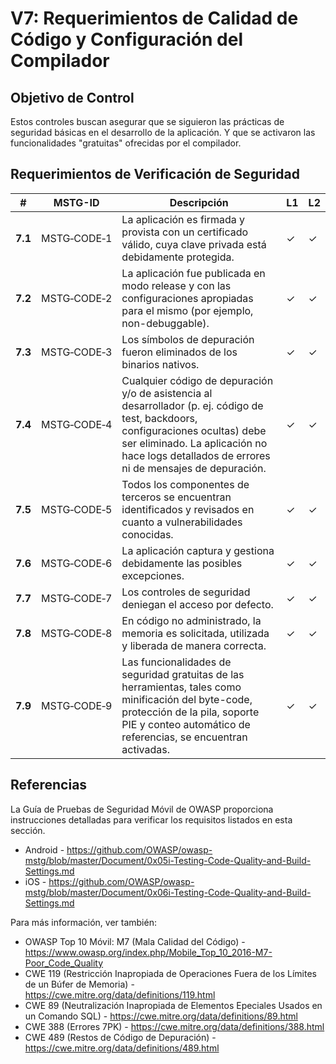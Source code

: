 # V7: Requerimientos de Calidad de Código y Configuración del Compilador

## Objetivo de Control

Estos controles buscan asegurar que se siguieron las prácticas de seguridad básicas en el desarrollo de la aplicación. Y que se activaron las funcionalidades "gratuitas" ofrecidas por el compilador.

## Requerimientos de Verificación de Seguridad

| # | MSTG-ID | Descripción | L1 | L2 |
| --- | --- | --- | --- | --- |
| **7.1** | MSTG‑CODE‑1 | La aplicación es firmada y provista con un certificado válido, cuya clave privada está debidamente protegida. | ✓ | ✓ |
| **7.2** | MSTG‑CODE‑2 | La aplicación fue publicada en modo release y con las configuraciones apropiadas para el mismo (por ejemplo, non-debuggable). | ✓ | ✓ |
| **7.3** | MSTG‑CODE‑3 | Los símbolos de depuración fueron eliminados de los binarios nativos. | ✓ | ✓ |
| **7.4** | MSTG‑CODE‑4 | Cualquier código de depuración y/o de asistencia al desarrollador (p. ej. código de test, backdoors, configuraciones ocultas) debe ser eliminado. La aplicación no hace logs detallados de errores ni de mensajes de depuración. | ✓ | ✓ |
| **7.5** | MSTG‑CODE‑5 | Todos los componentes de terceros se encuentran identificados y revisados en cuanto a vulnerabilidades conocidas. | ✓ | ✓ |
| **7.6** | MSTG‑CODE‑6 | La aplicación captura y gestiona debidamente las posibles excepciones. | ✓ | ✓ |
| **7.7** | MSTG‑CODE‑7 | Los controles de seguridad deniegan el acceso por defecto. | ✓ | ✓ |
| **7.8** | MSTG‑CODE‑8 | En código no administrado, la memoria es solicitada, utilizada y liberada de manera correcta. | ✓ | ✓ |
| **7.9** | MSTG‑CODE‑9 | Las funcionalidades de seguridad gratuitas de las herramientas, tales como minificación del byte-code, protección de la pila, soporte PIE y conteo automático de referencias, se encuentran activadas. | ✓ | ✓ |

<div style="page-break-after: always;">
</div>

## Referencias

La Guía de Pruebas de Seguridad Móvil de OWASP proporciona instrucciones detalladas para verificar los requisitos listados en esta sección.

- Android - <https://github.com/OWASP/owasp-mstg/blob/master/Document/0x05i-Testing-Code-Quality-and-Build-Settings.md>
- iOS - <https://github.com/OWASP/owasp-mstg/blob/master/Document/0x06i-Testing-Code-Quality-and-Build-Settings.md>

Para más información, ver también:

- OWASP Top 10 Móvil: M7 (Mala Calidad del Código) - <https://www.owasp.org/index.php/Mobile_Top_10_2016-M7-Poor_Code_Quality>
- CWE 119 (Restricción Inapropiada de Operaciones Fuera de los Límites de un Búfer de Memoria) - <https://cwe.mitre.org/data/definitions/119.html>
- CWE 89 (Neutralización Inapropiada de Elementos Epeciales Usados en un Comando SQL) - <https://cwe.mitre.org/data/definitions/89.html>
- CWE 388 (Errores 7PK) - <https://cwe.mitre.org/data/definitions/388.html>
- CWE 489 (Restos de Código de Depuración) - <https://cwe.mitre.org/data/definitions/489.html>

